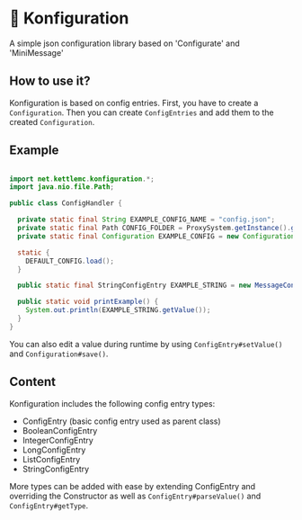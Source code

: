 # 📑 Konfiguration
A simple json configuration library based on 'Configurate' and 'MiniMessage'

## How to use it?
Konfiguration is based on config entries. First, you have to create a `Configuration`. Then you can create `ConfigEntries` and add them to the created `Configuration`.

## Example
```java

import net.kettlemc.konfiguration.*;
import java.nio.file.Path;

public class ConfigHandler {

  private static final String EXAMPLE_CONFIG_NAME = "config.json";
  private static final Path CONFIG_FOLDER = ProxySystem.getInstance().getDataDirectory(); // example for a velocity proxy plugin
  private static final Configuration EXAMPLE_CONFIG = new Configuration(CONFIG_FOLDER.resolve(EXAMPLE_CONFIG_NAME));

  static {
    DEFAULT_CONFIG.load();
  }

  public static final StringConfigEntry EXAMPLE_STRING = new MessageConfigEntry(EXAMPLE_CONFIG, "EXAMPLE STRING", "an", "example", "path");

  public static void printExample() {
    System.out.println(EXAMPLE_STRING.getValue());
  }
}
```
You can also edit a value during runtime by using `ConfigEntry#setValue()` and `Configuration#save()`.

## Content
Konfiguration includes the following config entry types:

- ConfigEntry (basic config entry used as parent class)
- BooleanConfigEntry 
- IntegerConfigEntry
- LongConfigEntry
- ListConfigEntry
- StringConfigEntry

More types can be added with ease by extending ConfigEntry and overriding the Constructor as well as `ConfigEntry#parseValue()` and `ConfigEntry#getType`.
